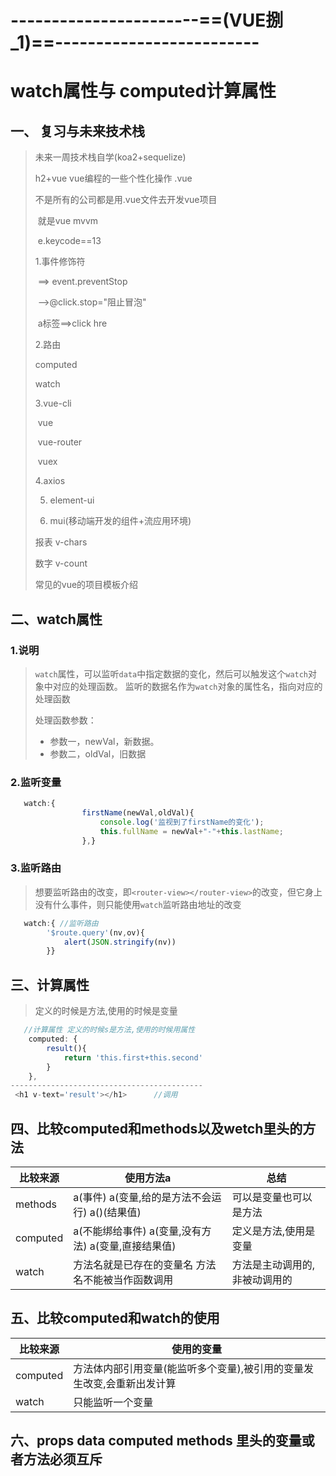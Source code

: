 # -----------------------==(VUE捌_1)==-------------------------

# watch属性与 computed计算属性

## 一、 复习与未来技术栈

> 未来一周技术栈自学(koa2+sequelize)
>
>   h2+vue vue编程的一些个性化操作 .vue
>
>   不是所有的公司都是用.vue文件去开发vue项目
>
> ​    就是vue mvvm
>
> ​    e.keycode==13
>
>   1.事件修饰符
>
> ​    ==> event.preventStop
>
> ​    -->@click.stop="阻止冒泡"
>
> ​    a标签==>click hre
>
>   2.路由
>
>   computed
>
>   watch
>
>   3.vue-cli
>
> ​    vue
>
> ​    vue-router
>
> ​    vuex
>
>   4.axios
>
> 5. element-ui
>
> 6. mui(移动端开发的组件+流应用环境)
>
>   报表 v-chars
>
>   数字 v-count
>
>   常见的vue的项目模板介绍

## 二、watch属性

### 1.说明

>`watch`属性，可以监听`data`中指定数据的变化，然后可以触发这个`watch`对象中对应的处理函数。
>监听的数据名作为`watch`对象的属性名，指向对应的处理函数
>
>处理函数参数：
>
>- 参数一，newVal，新数据。
>- 参数二，oldVal，旧数据



### 2.监听变量

```js
   watch:{
                firstName(newVal,oldVal){
                    console.log('监视到了firstName的变化');
                    this.fullName = newVal+"-"+this.lastName;
                },}
```



### 3.监听路由

> 想要监听路由的改变，即`<router-view></router-view>`的改变，但它身上没有什么事件，则只能使用`watch`监听路由地址的改变

```js
   watch:{ //监听路由
        '$route.query'(nv,ov){
            alert(JSON.stringify(nv))
        }}
```

## 三、计算属性

> 定义的时候是方法,使用的时候是变量

```js
   //计算属性 定义的时候s是方法,使用的时候用属性
    computed: {
        result(){
            return 'this.first+this.second'
        }
    },
-------------------------------------------
 <h1 v-text='result'></h1>		//调用
```

## 四、比较computed和methods以及wetch里头的方法

| 比较来源 | 使用方法a                                           | 总结                          |
| -------- | --------------------------------------------------- | ----------------------------- |
| methods  | a(事件) a(变量,给的是方法不会运行) a()(结果值)      | 可以是变量也可以是方法        |
| computed | a(不能绑给事件) a(变量,没有方法) a(变量,直接结果值) | 定义是方法,使用是变量         |
| watch    | 方法名就是已存在的变量名 方法名不能被当作函数调用   | 方法是主动调用的,非被动调用的 |

## 五、比较computed和watch的使用

| 比较来源 | 使用的变量                                                   |
| -------- | ------------------------------------------------------------ |
| computed | 方法体内部引用变量(能监听多个变量),被引用的变量发生改变,会重新出发计算 |
| watch    | 只能监听一个变量                                             |



## 六、props data computed methods 里头的变量或者方法必须互斥















